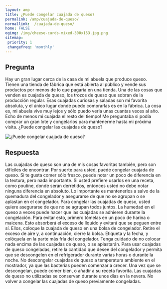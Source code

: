 ```yaml
---
layout: amp
title: ¿Puede congelar cuajada de queso?  
permalink: /amp/cuajada-de-queso/
normallink:  /cuajada-de-queso/
home: FALSE
ogimg: /img/cheese-curds-mixed-300x153.jpg.png
sitemap:
 priority: 1
 changefreq: 'monthly'
---
```




## Pregunta

Hay un gran lugar cerca de la casa de mi abuela que produce queso. Tienen una tienda de fábrica que está abierta al público y vende sus productos por menos de lo que pagaría en una tienda. Una de las cosas que venden es cuajada de queso, los trozos de queso que sobran de la producción regular. Esas cuajadas curiosas y saladas son mi favorita absoluta, y el único lugar donde puedo comprarlas es en la fábrica. La cosa es, mi abuela vive muy lejos y sólo puedo verla unas cuantas veces al año. Echo de menos mi cuajada el resto del tiempo! Me preguntaba si podía comprar un gran lote y congelarlos para mantenerme hasta mi próxima visita. ¿Puede congelar las cuajadas de queso?


![¿Puede congelar cuajada de queso?](https://sepuedecongelar.com/img/cheese-curds-mixed-300x153.jpg "¿Puede congelar cuajada de queso?" )


## Respuesta

Las cuajadas de queso son una de mis cosas favoritas también, pero son difíciles de encontrar. Por suerte para usted, puede congelar cuajada de queso. Si te gusta comer sólo fresco, puede notar un poco de diferencia en la textura, pero nada importante. Si usted prefiere usarlos en una receta, como poutine, donde serán derretidos, entonces usted no debe notar ninguna diferencia en absoluto. Lo importante es mantenerlos a salvo de la quemadura del congelador y asegurarse de que no se agrupan o se aplastan en el congelador.
Para congelar las cuajadas de queso, usted quiere asegurarse de que no se agrupan todos juntos. La humedad en el queso a veces puede hacer que las cuajadas se adhieren durante la congelación. Para evitar esto, primero tómelas en un poco de harina o maicena. Esto absorberá el exceso de líquido y evitará que se peguen entre sí. Ellos, coloque la cuajada de queso en una bolsa de congelador. Retire el exceso de aire y, a continuación, cierre la bolsa. Etiqueta y la fecha, y colóquela en la parte más fría del congelador. Tenga cuidado de no colocar nada encima de las cuajadas de queso, o se aplastarán.
Para usar cuajadas de queso congeladas, retire la cantidad que desee del congelador y permita que se descongelen en el refrigerador durante varias horas o durante la noche. No descongelar cuajadas de queso a temperatura ambiente en el mostrador, ya que las bacterias pueden comenzar a crecer. Una vez que se descongelan, puede comer bien, o añadir a su receta favorita. Las cuajadas de queso no utilizadas se conservan durante unos días en la nevera. No volver a congelar las cuajadas de queso previamente congeladas.